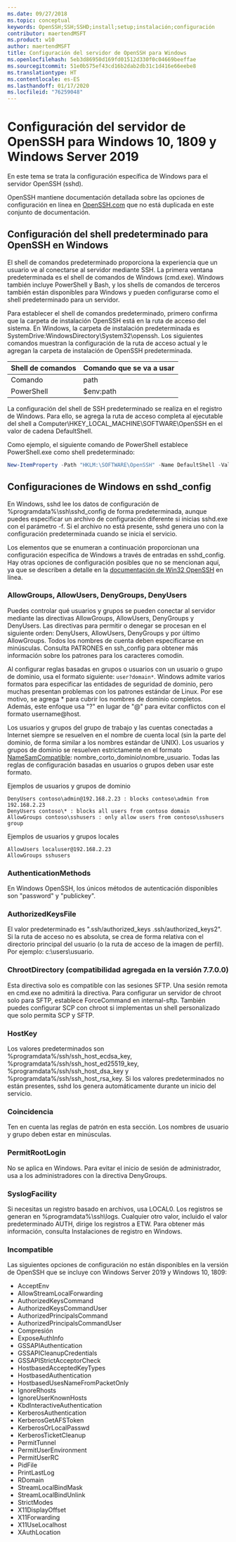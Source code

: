 ```yaml
---
ms.date: 09/27/2018
ms.topic: conceptual
keywords: OpenSSH;SSH;SSHD;install;setup;instalación;configuración
contributor: maertendMSFT
ms.product: w10
author: maertendMSFT
title: Configuración del servidor de OpenSSH para Windows
ms.openlocfilehash: 5eb3d86950d169fd01512d330f0c04669beeffae
ms.sourcegitcommit: 51e0b575ef43cd16b2dab2db31c1d416e66eebe8
ms.translationtype: HT
ms.contentlocale: es-ES
ms.lasthandoff: 01/17/2020
ms.locfileid: "76259048"
---
```

# <a name="openssh-server-configuration-for-windows-10-1809-and-server-2019"></a>Configuración del servidor de OpenSSH para Windows 10, 1809 y Windows Server 2019

En este tema se trata la configuración específica de Windows para el servidor OpenSSH (sshd). 

OpenSSH mantiene documentación detallada sobre las opciones de configuración en línea en [OpenSSH.com](https://www.openssh.com/manual.html) que no está duplicada en este conjunto de documentación. 

## <a name="configuring-the-default-shell-for-openssh-in-windows"></a>Configuración del shell predeterminado para OpenSSH en Windows

El shell de comandos predeterminado proporciona la experiencia que un usuario ve al conectarse al servidor mediante SSH. La primera ventana predeterminada es el shell de comandos de Windows (cmd.exe). Windows también incluye PowerShell y Bash, y los shells de comandos de terceros también están disponibles para Windows y pueden configurarse como el shell predeterminado para un servidor.

Para establecer el shell de comandos predeterminado, primero confirma que la carpeta de instalación OpenSSH está en la ruta de acceso del sistema. En Windows, la carpeta de instalación predeterminada es SystemDrive:WindowsDirectory\System32\openssh. Los siguientes comandos muestran la configuración de la ruta de acceso actual y le agregan la carpeta de instalación de OpenSSH predeterminada. 

Shell de comandos | Comando que se va a usar
------------- | -------------- 
Comando | path
PowerShell | $env:path

La configuración del shell de SSH predeterminado se realiza en el registro de Windows. Para ello, se agrega la ruta de acceso completa al ejecutable del shell a Computer\HKEY_LOCAL_MACHINE\SOFTWARE\OpenSSH en el valor de cadena DefaultShell. 

Como ejemplo, el siguiente comando de PowerShell establece PowerShell.exe como shell predeterminado:

```powershell
New-ItemProperty -Path "HKLM:\SOFTWARE\OpenSSH" -Name DefaultShell -Value "C:\Windows\System32\WindowsPowerShell\v1.0\powershell.exe" -PropertyType String -Force
```

## <a name="windows-configurations-in-sshd_config"></a>Configuraciones de Windows en sshd_config 

En Windows, sshd lee los datos de configuración de %programdata%\ssh\sshd_config de forma predeterminada, aunque puedes especificar un archivo de configuración diferente si inicias sshd.exe con el parámetro -f.
Si el archivo no está presente, sshd genera uno con la configuración predeterminada cuando se inicia el servicio.

Los elementos que se enumeran a continuación proporcionan una configuración específica de Windows a través de entradas en sshd_config. Hay otras opciones de configuración posibles que no se mencionan aquí, ya que se describen a detalle en la [documentación de Win32 OpenSSH](https://github.com/powershell/win32-openssh/wiki) en línea. 


### <a name="allowgroups-allowusers-denygroups-denyusers"></a>AllowGroups, AllowUsers, DenyGroups, DenyUsers 

Puedes controlar qué usuarios y grupos se pueden conectar al servidor mediante las directivas AllowGroups, AllowUsers, DenyGroups y DenyUsers. Las directivas para permitir o denegar se procesan en el siguiente orden: DenyUsers, AllowUsers, DenyGroups y por último AllowGroups. Todos los nombres de cuenta deben especificarse en minúsculas. Consulta PATRONES en ssh_config para obtener más información sobre los patrones para los caracteres comodín.

Al configurar reglas basadas en grupos o usuarios con un usuario o grupo de dominio, usa el formato siguiente: ``` user?domain* ```.
Windows admite varios formatos para especificar las entidades de seguridad de dominio, pero muchas presentan problemas con los patrones estándar de Linux. Por ese motivo, se agrega * para cubrir los nombres de dominio completos. Además, este enfoque usa "?" en lugar de "@" para evitar conflictos con el formato username@host. 

Los usuarios y grupos del grupo de trabajo y las cuentas conectadas a Internet siempre se resuelven en el nombre de cuenta local (sin la parte del dominio, de forma similar a los nombres estándar de UNIX). Los usuarios y grupos de dominio se resuelven estrictamente en el formato [NameSamCompatible](https://docs.microsoft.com/windows/desktop/api/secext/ne-secext-extended_name_format): nombre_corto_dominio\nombre_usuario. Todas las reglas de configuración basadas en usuarios o grupos deben usar este formato.

Ejemplos de usuarios y grupos de dominio 

```
DenyUsers contoso\admin@192.168.2.23 : blocks contoso\admin from 192.168.2.23
DenyUsers contoso\* : blocks all users from contoso domain
AllowGroups contoso\sshusers : only allow users from contoso\sshusers group
```

Ejemplos de usuarios y grupos locales 

```
AllowUsers localuser@192.168.2.23
AllowGroups sshusers
```

### <a name="authenticationmethods"></a>AuthenticationMethods 

En Windows OpenSSH, los únicos métodos de autenticación disponibles son "password" y "publickey".

### <a name="authorizedkeysfile"></a>AuthorizedKeysFile 

El valor predeterminado es ".ssh/authorized_keys .ssh/authorized_keys2". Si la ruta de acceso no es absoluta, se crea de forma relativa con el directorio principal del usuario (o la ruta de acceso de la imagen de perfil). Por ejemplo: c:\users\usuario.

### <a name="chrootdirectory-support-added-in-v7700"></a>ChrootDirectory (compatibilidad agregada en la versión 7.7.0.0)

Esta directiva solo es compatible con las sesiones SFTP. Una sesión remota en cmd.exe no admitirá la directiva. Para configurar un servidor de chroot solo para SFTP, establece ForceCommand en internal-sftp. También puedes configurar SCP con chroot si implementas un shell personalizado que solo permita SCP y SFTP.

### <a name="hostkey"></a>HostKey

Los valores predeterminados son %programdata%/ssh/ssh_host_ecdsa_key, %programdata%/ssh/ssh_host_ed25519_key, %programdata%/ssh/ssh_host_dsa_key y %programdata%/ssh/ssh_host_rsa_key. Si los valores predeterminados no están presentes, sshd los genera automáticamente durante un inicio del servicio.

### <a name="match"></a>Coincidencia

Ten en cuenta las reglas de patrón en esta sección. Los nombres de usuario y grupo deben estar en minúsculas.

### <a name="permitrootlogin"></a>PermitRootLogin

No se aplica en Windows. Para evitar el inicio de sesión de administrador, usa a los administradores con la directiva DenyGroups.

### <a name="syslogfacility"></a>SyslogFacility

Si necesitas un registro basado en archivos, usa LOCAL0. Los registros se generan en %programdata%\ssh\logs.
Cualquier otro valor, incluido el valor predeterminado AUTH, dirige los registros a ETW. Para obtener más información, consulta Instalaciones de registro en Windows.

### <a name="not-supported"></a>Incompatible 

Las siguientes opciones de configuración no están disponibles en la versión de OpenSSH que se incluye con Windows Server 2019 y Windows 10, 1809:

* AcceptEnv
* AllowStreamLocalForwarding
* AuthorizedKeysCommand
* AuthorizedKeysCommandUser
* AuthorizedPrincipalsCommand
* AuthorizedPrincipalsCommandUser
* Compresión
* ExposeAuthInfo
* GSSAPIAuthentication
* GSSAPICleanupCredentials
* GSSAPIStrictAcceptorCheck
* HostbasedAcceptedKeyTypes
* HostbasedAuthentication
* HostbasedUsesNameFromPacketOnly
* IgnoreRhosts
* IgnoreUserKnownHosts
* KbdInteractiveAuthentication
* KerberosAuthentication
* KerberosGetAFSToken
* KerberosOrLocalPasswd
* KerberosTicketCleanup
* PermitTunnel
* PermitUserEnvironment
* PermitUserRC
* PidFile
* PrintLastLog
* RDomain
* StreamLocalBindMask
* StreamLocalBindUnlink
* StrictModes
* X11DisplayOffset
* X11Forwarding
* X11UseLocalhost
* XAuthLocation

